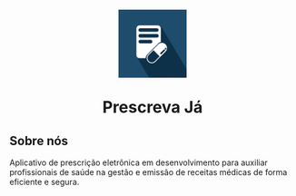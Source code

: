
<h1 align="center">
  <img width="120" src="logo.png" style="borderRadius:50%"/>
  <p>Prescreva Já</p>
</h1>

<h2>Sobre nós</h2>
<p>Aplicativo de prescrição eletrônica em desenvolvimento para auxiliar profissionais de saúde na gestão e emissão de receitas médicas de forma eficiente e segura.</p>
